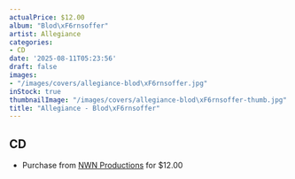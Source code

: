 ```yaml
---
actualPrice: $12.00
album: "Blod\xF6rnsoffer"
artist: Allegiance
categories:
- CD
date: '2025-08-11T05:23:56'
draft: false
images:
- "/images/covers/allegiance-blod\xF6rnsoffer.jpg"
inStock: true
thumbnailImage: "/images/covers/allegiance-blod\xF6rnsoffer-thumb.jpg"
title: "Allegiance - Blod\xF6rnsoffer"
---
```


## CD
* Purchase from [NWN Productions](http://shop.nwnprod.com/index.php?route=product/product&path=93&product_id=36732&sort=pd.name&order=ASC) for $12.00
